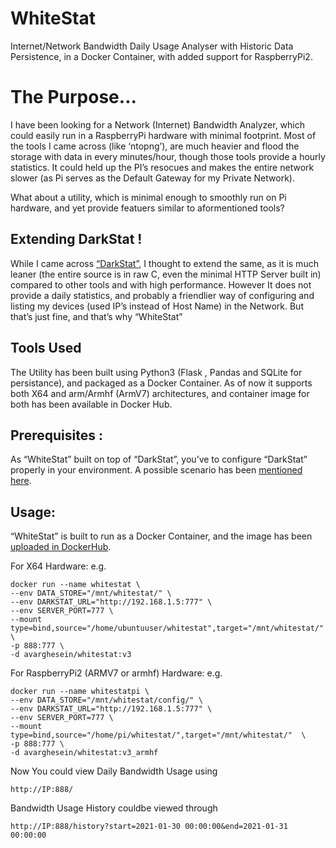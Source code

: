 # WhiteStat
Internet/Network Bandwidth Daily Usage Analyser with Historic Data Persistence, in a Docker Container, with added support for RaspberryPi2.

# The Purpose... 

I have been looking for a Network (Internet) Bandwidth Analyzer, which could easily run in a RaspberryPi hardware with minimal footprint. Most of the tools I came across (like ‘ntopng’), are much heavier and flood the storage with data in every minutes/hour, though those tools provide a hourly statistics. It could held up the PI’s resocues and makes the entire network slower (as Pi serves as the Default Gateway for my Private Network).

What about a utility, which is minimal enough to smoothly run on Pi hardware, and yet provide featuers similar to aformentioned tools? 

## Extending DarkStat ! 

While I came across [“DarkStat”](https://github.com/TomMichel/darkstat), I thought to extend the same, as it is much leaner (the entire source is in raw C, even the minimal HTTP Server built in) compared to other tools and with high performance. However It does not provide a daily statistics, and probably a friendlier way of configuring and listing my devices (used IP’s instead of Host Name) in the Network. But that’s just fine, and that’s why “WhiteStat” 
 

## Tools Used 

The Utility has been built using Python3 (Flask , Pandas and SQLite for persistance), and packaged as a Docker Container. As of now it supports both X64 and arm/Armhf (ArmV7) architectures, and container image for both has been available in Docker Hub. 

## Prerequisites : 

As “WhiteStat” built on top of “DarkStat”, you’ve to configure “DarkStat” properly in your environment. A possible scenario has been [mentioned here](https://github.com/avarghesein/-NIX/blob/main/Raspberry%20Pi%20II%20(Buster)/MinimalNetworkBandwidthMonitor.md). 

 

## Usage: 

“WhiteStat” is built to run as a Docker Container, and the image has been [uploaded in DockerHub](https://hub.docker.com/r/avarghesein/whitestat). 

For X64 Hardware: e.g.

    docker run --name whitestat \
    --env DATA_STORE="/mnt/whitestat/" \
    --env DARKSTAT_URL="http://192.168.1.5:777" \
    --env SERVER_PORT=777 \
    --mount type=bind,source="/home/ubuntuuser/whitestat",target="/mnt/whitestat/"  \
    -p 888:777 \
    -d avarghesein/whitestat:v3

For RaspberryPi2 (ARMV7 or armhf) Hardware: e.g.

    docker run --name whitestatpi \
    --env DATA_STORE="/mnt/whitestat/config/" \
    --env DARKSTAT_URL="http://192.168.1.5:777" \
    --env SERVER_PORT=777 \
    --mount type=bind,source="/home/pi/whitestat/",target="/mnt/whitestat/"  \
    -p 888:777 \
    -d avarghesein/whitestat:v3_armhf
    
Now You could view Daily Bandwidth Usage using

    http://IP:888/

Bandwidth Usage History couldbe viewed through

    http://IP:888/history?start=2021-01-30 00:00:00&end=2021-01-31 00:00:00

